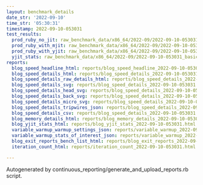 ```yaml
---
layout: benchmark_details
date_str: '2022-09-10'
time_str: '05:30:31'
timestamp: 2022-09-10-053031
test_results:
  prod_ruby_no_jit: raw_benchmark_data/x86_64/2022-09/2022-09-10-053031_basic_benchmark_prod_ruby_no_jit.json
  prod_ruby_with_mjit: raw_benchmark_data/x86_64/2022-09/2022-09-10-053031_basic_benchmark_prod_ruby_with_mjit.json
  prod_ruby_with_yjit: raw_benchmark_data/x86_64/2022-09/2022-09-10-053031_basic_benchmark_prod_ruby_with_yjit.json
  yjit_stats: raw_benchmark_data/x86_64/2022-09/2022-09-10-053031_basic_benchmark_yjit_stats.json
reports:
  blog_speed_headline_html: reports/blog_speed_headline_2022-09-10-053031.html
  blog_speed_details_html: reports/blog_speed_details_2022-09-10-053031.html
  blog_speed_details_raw_details_html: reports/blog_speed_details_2022-09-10-053031.raw_details.html
  blog_speed_details_svg: reports/blog_speed_details_2022-09-10-053031.svg
  blog_speed_details_head_svg: reports/blog_speed_details_2022-09-10-053031.head.svg
  blog_speed_details_back_svg: reports/blog_speed_details_2022-09-10-053031.back.svg
  blog_speed_details_micro_svg: reports/blog_speed_details_2022-09-10-053031.micro.svg
  blog_speed_details_tripwires_json: reports/blog_speed_details_2022-09-10-053031.tripwires.json
  blog_speed_details_csv: reports/blog_speed_details_2022-09-10-053031.csv
  blog_memory_details_html: reports/blog_memory_details_2022-09-10-053031.html
  blog_yjit_stats_html: reports/blog_yjit_stats_2022-09-10-053031.html
  variable_warmup_warmup_settings_json: reports/variable_warmup_2022-09-10-053031.warmup_settings.json
  variable_warmup_stats_of_interest_json: reports/variable_warmup_2022-09-10-053031.stats_of_interest.json
  blog_exit_reports_bench_list_html: reports/blog_exit_reports_2022-09-10-053031.bench_list.html
  iteration_count_html: reports/iteration_count_2022-09-10-053031.html

---
```

Autogenerated by continuous_reporting/generate_and_upload_reports.rb script.

